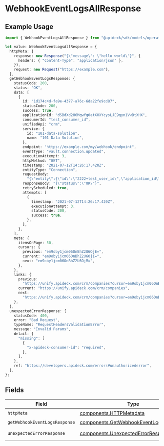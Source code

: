 # WebhookEventLogsAllResponse

## Example Usage

```typescript
import { WebhookEventLogsAllResponse } from "@apideck/sdk/models/operations";

let value: WebhookEventLogsAllResponse = {
  httpMeta: {
    response: new Response("{\"message\": \"hello world\"}", {
      headers: { "Content-Type": "application/json" },
    }),
    request: new Request("https://example.com"),
  },
  getWebhookEventLogsResponse: {
    statusCode: 200,
    status: "OK",
    data: [
      {
        id: "1d174c4d-fe9e-4377-a76c-6da22fe9cd87",
        statusCode: 200,
        success: true,
        applicationId: "dSBdXd2H6Mqwfg0atXHXYcysLJE9qyn1VwBtXHX",
        consumerId: "test_consumer_id",
        unifiedApi: "crm",
        service: {
          id: "101-data-solution",
          name: "101 Data Solution",
        },
        endpoint: "https://example.com/my/webhook/endpoint",
        eventType: "vault.connection.updated",
        executionAttempt: 3,
        httpMethod: "GET",
        timestamp: "2021-07-12T14:26:17.420Z",
        entityType: "Connection",
        requestBody:
          "{\"entity\":{\"id\":\"2222+test_user_id\",\"application_id\":\"2222\",\"consumer_id\":\"test_user_id\",\"name\":\"ActiveCampaign\",\"icon\":\"https://res.cloudinary.com/apideck/image/upload/v1529455970/catalog/activecampaign/icon128x128.png\",\"logo\":\"https://www.activecampaign.com/site/assets/social-2x.png\",\"unified_api\":\"crm\",\"service_id\":\"activecampaign\",\"auth_type\":\"apiKey\",\"enabled\":true,\"tag_line\":\"Integrated email marketing, marketing automation, and small business CRM. Save time while growing your business with sales automation.\",\"website\":\"https://www.activecampaign.com/\",\"settings\":{\"instance_url\":\"https://eu28.salesforce.com\",\"base_url\":\"https://updated.api-us1.com\"},\"metadata\":{\"plan\":\"enterprise\",\"account\":{\"name\":\"My Company\"}},\"state\":\"callable\",\"created_at\":\"2021-09-10T10:39:49.628Z\",\"updated_at\":\"2021-09-10T10:39:52.715Z\"},\"entityType\":\"Connection\"}",
        responseBody: "{\"status\":\"OK\"}",
        retryScheduled: true,
        attempts: [
          {
            timestamp: "2021-07-12T14:26:17.420Z",
            executionAttempt: 3,
            statusCode: 200,
            success: true,
          },
        ],
      },
    ],
    meta: {
      itemsOnPage: 50,
      cursors: {
        previous: "em9oby1jcm06OnBhZ2U6OjE=",
        current: "em9oby1jcm06OnBhZ2U6OjI=",
        next: "em9oby1jcm06OnBhZ2U6OjM=",
      },
    },
    links: {
      previous:
        "https://unify.apideck.com/crm/companies?cursor=em9oby1jcm06OnBhZ2U6OjE%3D",
      current: "https://unify.apideck.com/crm/companies",
      next:
        "https://unify.apideck.com/crm/companies?cursor=em9oby1jcm06OnBhZ2U6OjM",
    },
  },
  unexpectedErrorResponse: {
    statusCode: 400,
    error: "Bad Request",
    typeName: "RequestHeadersValidationError",
    message: "Invalid Params",
    detail: {
      "missing": [
        {
          "x-apideck-consumer-id": "required",
        },
      ],
    },
    ref: "https://developers.apideck.com/errors#unauthorizederror",
  },
};
```

## Fields

| Field                                                                                            | Type                                                                                             | Required                                                                                         | Description                                                                                      |
| ------------------------------------------------------------------------------------------------ | ------------------------------------------------------------------------------------------------ | ------------------------------------------------------------------------------------------------ | ------------------------------------------------------------------------------------------------ |
| `httpMeta`                                                                                       | [components.HTTPMetadata](../../models/components/httpmetadata.md)                               | :heavy_check_mark:                                                                               | N/A                                                                                              |
| `getWebhookEventLogsResponse`                                                                    | [components.GetWebhookEventLogsResponse](../../models/components/getwebhookeventlogsresponse.md) | :heavy_minus_sign:                                                                               | EventLogs                                                                                        |
| `unexpectedErrorResponse`                                                                        | [components.UnexpectedErrorResponse](../../models/components/unexpectederrorresponse.md)         | :heavy_minus_sign:                                                                               | Unexpected error                                                                                 |
